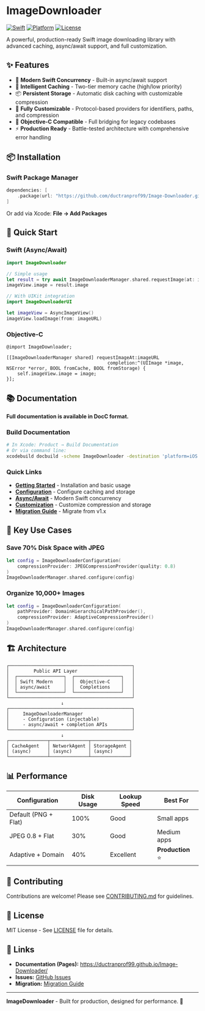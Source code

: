 # ImageDownloader

[![Swift](https://img.shields.io/badge/Swift-5.9+-orange.svg)](https://swift.org)
[![Platform](https://img.shields.io/badge/platform-iOS%2013%2B%20%7C%20macOS%2010.15%2B-lightgrey.svg)](https://developer.apple.com)
[![License](https://img.shields.io/badge/license-MIT-blue.svg)](LICENSE)

A powerful, production-ready Swift image downloading library with advanced caching, async/await support, and full customization.

## ✨ Features

- 🚀 **Modern Swift Concurrency** - Built-in async/await support
- 💾 **Intelligent Caching** - Two-tier memory cache (high/low priority)
- 📦 **Persistent Storage** - Automatic disk caching with customizable compression
- 🎨 **Fully Customizable** - Protocol-based providers for identifiers, paths, and compression
- 🔄 **Objective-C Compatible** - Full bridging for legacy codebases
- ⚡️ **Production Ready** - Battle-tested architecture with comprehensive error handling

## 📦 Installation

### Swift Package Manager

```swift
dependencies: [
    .package(url: "https://github.com/ductranprof99/Image-Downloader.git", from: "2.0.0")
]
```

Or add via Xcode: **File → Add Packages**

## 🚀 Quick Start

### Swift (Async/Await)

```swift
import ImageDownloader

// Simple usage
let result = try await ImageDownloaderManager.shared.requestImage(at: imageURL)
imageView.image = result.image

// With UIKit integration
import ImageDownloaderUI

let imageView = AsyncImageView()
imageView.loadImage(from: imageURL)
```

### Objective-C

```objc
@import ImageDownloader;

[[ImageDownloaderManager shared] requestImageAt:imageURL
                                     completion:^(UIImage *image, NSError *error, BOOL fromCache, BOOL fromStorage) {
    self.imageView.image = image;
}];
```

## 📚 Documentation

**Full documentation is available in DocC format.**

### Build Documentation

```bash
# In Xcode: Product → Build Documentation
# Or via command line:
xcodebuild docbuild -scheme ImageDownloader -destination 'platform=iOS Simulator,name=iPhone 15'
```

### Quick Links

- **[Getting Started](Sources/ImageDownloader/ImageDownloader.docc/GettingStarted.md)** - Installation and basic usage
- **[Configuration](Sources/ImageDownloader/ImageDownloader.docc/Configuration.md)** - Configure caching and storage
- **[Async/Await](Sources/ImageDownloader/ImageDownloader.docc/AsyncAwait.md)** - Modern Swift concurrency
- **[Customization](Sources/ImageDownloader/ImageDownloader.docc/Customization.md)** - Customize compression and storage
- **[Migration Guide](Sources/ImageDownloader/ImageDownloader.docc/MigrationGuide.md)** - Migrate from v1.x

## 🎯 Key Use Cases

### Save 70% Disk Space with JPEG

```swift
let config = ImageDownloaderConfiguration(
    compressionProvider: JPEGCompressionProvider(quality: 0.8)
)
ImageDownloaderManager.shared.configure(config)
```

### Organize 10,000+ Images

```swift
let config = ImageDownloaderConfiguration(
    pathProvider: DomainHierarchicalPathProvider(),
    compressionProvider: AdaptiveCompressionProvider()
)
ImageDownloaderManager.shared.configure(config)
```

## 🏗️ Architecture

```
┌─────────────────────────────────────────────┐
│         Public API Layer                    │
│  ┌─────────────────┐  ┌─────────────────┐   │
│  │ Swift Modern    │  │  Objective-C    │   │
│  │ async/await     │  │  Completions    │   │
│  └─────────────────┘  └─────────────────┘   │
└─────────────────────────────────────────────┘
                    ↓
┌─────────────────────────────────────────────┐
│     ImageDownloaderManager                  │
│     - Configuration (injectable)            │
│     - async/await + completion APIs         │
└─────────────────────────────────────────────┘
                    ↓
┌──────────────┬──────────────┬──────────────┐
│ CacheAgent   │ NetworkAgent │ StorageAgent │
│ (async)      │ (async)      │ (async)      │
└──────────────┴──────────────┴──────────────┘
```

## 📊 Performance

| Configuration | Disk Usage | Lookup Speed | Best For |
|--------------|-----------|--------------|----------|
| Default (PNG + Flat) | 100% | Good | Small apps |
| JPEG 0.8 + Flat | 30% | Good | Medium apps |
| Adaptive + Domain | 40% | Excellent | **Production** ⭐ |

## 🤝 Contributing

Contributions are welcome! Please see [CONTRIBUTING.md](CONTRIBUTING.md) for guidelines.

## 📄 License

MIT License - See [LICENSE](LICENSE) file for details.

## 🔗 Links

- **Documentation (Pages):** https://ductranprof99.github.io/Image-Downloader/
- **Issues:** [GitHub Issues](https://github.com/ductranprof99/Image-Downloader/issues)
- **Migration:** [Migration Guide](Sources/ImageDownloader/ImageDownloader.docc/MigrationGuide.md)

---

**ImageDownloader** - Built for production, designed for performance. 🚀
